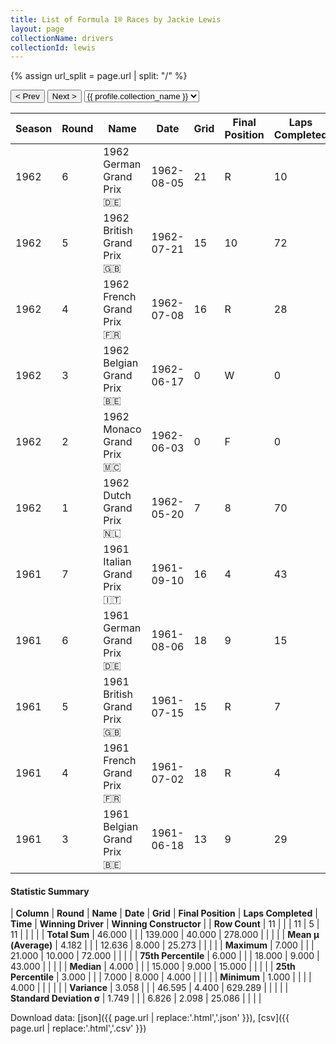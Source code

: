 ```yaml
---
title: List of Formula 1® Races by Jackie Lewis
layout: page
collectionName: drivers
collectionId: lewis
---
```


{% assign url_split = page.url | split: "/" %}
<div id="collection-navigation">
<button onclick="selector.options[selector.selectedIndex-1].value && (window.location = selector.options[selector.selectedIndex-1].value);">&lt; Prev</button>
<button onclick="selector.options[selector.selectedIndex+1].value && (window.location = selector.options[selector.selectedIndex+1].value);">Next &gt;</button>
<select id="selector" onchange="this.options[this.selectedIndex].value && (window.location = this.options[this.selectedIndex].value);">
  {% for collectionId in site.data[page.collectionName].refs %}
    {% if collectionId == page.collectionId %}
      {% assign selected = "selected" %}
    {% else %}
      {% assign selected = "" %}
    {% endif %}
    {% assign profile = site.data[page.collectionName][collectionId].profile %}
    <option value="/f1/{{ page.collectionName }}/{{ collectionId }}/{{ url_split[4] }}" {{ selected }}>{{ profile.collection_name }}</option>
  {% endfor %}
</select>
</div>

| Season | Round | Name | Date | Grid | Final Position | Laps Completed | Time | Winning Driver | Winning Constructor |
|--|--|--|--|--|--|--|--|--|--|
| 1962 | 6 | 1962 German Grand Prix 🇩🇪 | 1962-08-05 | 21 | R | 10 |   | Graham Hill 🇬🇧 | BRM 🇬🇧 |
| 1962 | 5 | 1962 British Grand Prix 🇬🇧 | 1962-07-21 | 15 | 10 | 72 |   | Jim Clark 🇬🇧 | Lotus-Climax 🇬🇧 |
| 1962 | 4 | 1962 French Grand Prix 🇫🇷 | 1962-07-08 | 16 | R | 28 |   | Dan Gurney 🇺🇸 | Porsche 🇩🇪 |
| 1962 | 3 | 1962 Belgian Grand Prix 🇧🇪 | 1962-06-17 | 0 | W | 0 |   | Jim Clark 🇬🇧 | Lotus-Climax 🇬🇧 |
| 1962 | 2 | 1962 Monaco Grand Prix 🇲🇨 | 1962-06-03 | 0 | F | 0 |   | Bruce McLaren 🇳🇿 | Cooper-Climax 🇬🇧 |
| 1962 | 1 | 1962 Dutch Grand Prix 🇳🇱 | 1962-05-20 | 7 | 8 | 70 |   | Graham Hill 🇬🇧 | BRM 🇬🇧 |
| 1961 | 7 | 1961 Italian Grand Prix 🇮🇹 | 1961-09-10 | 16 | 4 | 43 | +2:40.4 | Phil Hill 🇺🇸 | Ferrari 🇮🇹 |
| 1961 | 6 | 1961 German Grand Prix 🇩🇪 | 1961-08-06 | 18 | 9 | 15 | +5:23.7 | Stirling Moss 🇬🇧 | Lotus-Climax 🇬🇧 |
| 1961 | 5 | 1961 British Grand Prix 🇬🇧 | 1961-07-15 | 15 | R | 7 |   | Wolfgang von Trips 🇩🇪 | Ferrari 🇮🇹 |
| 1961 | 4 | 1961 French Grand Prix 🇫🇷 | 1961-07-02 | 18 | R | 4 |   | Giancarlo Baghetti 🇮🇹 | Ferrari 🇮🇹 |
| 1961 | 3 | 1961 Belgian Grand Prix 🇧🇪 | 1961-06-18 | 13 | 9 | 29 |   | Phil Hill 🇺🇸 | Ferrari 🇮🇹 |

#### Statistic Summary

| **Column** | **Round** | **Name** | **Date** | **Grid** | **Final Position** | **Laps Completed** | **Time** | **Winning Driver** | **Winning Constructor** |
| **Row Count** | 11 |  |  | 11 | 5 | 11 |  |  |  |
| **Total Sum** | 46.000 |  |  | 139.000 | 40.000 | 278.000 |  |  |  |
| **Mean μ (Average)** | 4.182 |  |  | 12.636 | 8.000 | 25.273 |  |  |  |
| **Maximum** | 7.000 |  |  | 21.000 | 10.000 | 72.000 |  |  |  |
| **75th Percentile** | 6.000 |  |  | 18.000 | 9.000 | 43.000 |  |  |  |
| **Median** | 4.000 |  |  | 15.000 | 9.000 | 15.000 |  |  |  |
| **25th Percentile** | 3.000 |  |  | 7.000 | 8.000 | 4.000 |  |  |  |
| **Minimum** | 1.000 |  |  |  | 4.000 |  |  |  |  |
| **Variance** | 3.058 |  |  | 46.595 | 4.400 | 629.289 |  |  |  |
| **Standard Deviation σ** | 1.749 |  |  | 6.826 | 2.098 | 25.086 |  |  |  |

Download data: [json]({{ page.url | replace:'.html','.json' }}), [csv]({{ page.url | replace:'.html','.csv' }})
